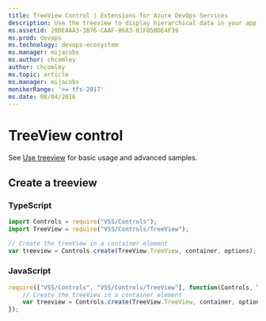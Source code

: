 ```yaml
---
title: TreeView Control | Extensions for Azure DevOps Services
description: Use the treeview to display hierarchical data in your app for Azure DevOps Services.
ms.assetid: 20DE4AA3-3B76-CAAF-0683-81F85BDE4F39
ms.prod: devops
ms.technology: devops-ecosystem
ms.manager: mijacobs
ms.author: chcomley
author: chcomley
ms.topic: article
ms.manager: mijacobs
monikerRange: '>= tfs-2017'
ms.date: 08/04/2016
---
```


# TreeView control

See [Use treeview](../../../develop/ui-controls/treeviewo.md) for basic usage and advanced samples.

## Create a treeview

### TypeScript
``` javascript
import Controls = require("VSS/Controls");
import TreeView = require("VSS/Controls/TreeView");

// Create the treeView in a container element
var treeview = Controls.create(TreeView.TreeView, container, options);
```

### JavaScript
``` javascript
require(["VSS/Controls", "VSS/Controls/TreeView"], function(Controls, TreeView) {
    // Create the treeView in a container element
    var treeview = Controls.create(TreeView.TreeView, container, options);
});
```
